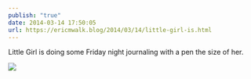 ```yaml
---
publish: "true"
date: 2014-03-14 17:50:05
url: https://ericmwalk.blog/2014/03/14/little-girl-is.html
---
```


Little Girl is doing some Friday night journaling with a pen the size of her.

![](https://ericmwalk.blog/uploads/2022/755210a403.jpg)